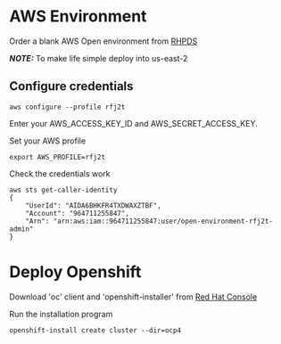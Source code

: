 # AWS Environment

Order a blank AWS Open environment from [RHPDS](https://catalog.demo.redhat.com/)


**_NOTE:_**  To make life simple deploy into us-east-2

## Configure credentials

```aws configure --profile rfj2t```

Enter your AWS_ACCESS_KEY_ID and 
AWS_SECRET_ACCESS_KEY.

Set your AWS profile

```export AWS_PROFILE=rfj2t```

Check the credentials work 

```
aws sts get-caller-identity 
{
    "UserId": "AIDA6BHKFR4TXDWAXZTBF",
    "Account": "964711255847",
    "Arn": "arn:aws:iam::964711255847:user/open-environment-rfj2t-admin"
}
```
# Deploy Openshift

Download 'oc' client and 'openshift-installer' from [Red Hat Console](https://console.redhat.com/openshift/downloads)


Run the installation program

```
openshift-install create cluster --dir=ocp4
```
